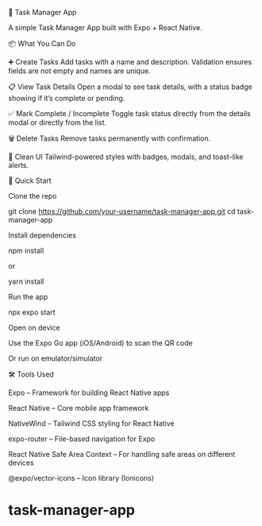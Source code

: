 📝 Task Manager App

A simple Task Manager App built with Expo + React Native.

📦 What You Can Do

➕ Create Tasks
Add tasks with a name and description.
Validation ensures fields are not empty and names are unique.

📋 View Task Details
Open a modal to see task details, with a status badge showing if it’s complete or pending.

✅ Mark Complete / Incomplete
Toggle task status directly from the details modal or directly from the list.

🗑️ Delete Tasks
Remove tasks permanently with confirmation.

🎨 Clean UI
Tailwind-powered styles with badges, modals, and toast-like alerts.

🚀 Quick Start

Clone the repo

git clone https://github.com/your-username/task-manager-app.git
cd task-manager-app

Install dependencies

npm install

or

yarn install

Run the app

npx expo start

Open on device

Use the Expo Go app (iOS/Android) to scan the QR code

Or run on emulator/simulator

🛠️ Tools Used

Expo
– Framework for building React Native apps

React Native
– Core mobile app framework

NativeWind
– Tailwind CSS styling for React Native

expo-router
– File-based navigation for Expo

React Native Safe Area Context
– For handling safe areas on different devices

@expo/vector-icons
– Icon library (Ionicons)
# task-manager-app
